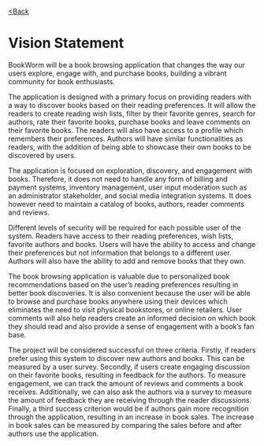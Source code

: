 [<Back](./../README.md)

# Vision Statement

BookWorm will be a book browsing application that changes the way our users explore, engage with, and purchase books, building a vibrant community for book enthusiasts.

The application is designed with a primary focus on providing readers with a way to discover books based on their reading preferences. It will allow the readers to create reading wish lists, filter by their favorite genres, search for authors, rate their favorite books, purchase books and leave comments on their favorite books. The readers will also have access to a profile which remembers their preferences. Authors will have similar functionalities as readers, with the addition of being able to showcase their own books to be discovered by users.

The application is focused on exploration, discovery, and engagement with books. Therefore, it does not need to handle any form of billing and payment systems, inventory management, user input moderation such as an administrator stakeholder, and social media integration systems. It does however need to maintain a catalog of books, authors, reader comments and reviews.

Different levels of security will be required for each possible user of the system. Readers have access to their reading preferences, wish lists, favorite authors and books. Users will have the ability to access and change their preferences but not information that belongs to a different user. Authors will also have the ability to add and remove books that they own.

The book browsing application is valuable due to personalized book recommendations based on the user’s reading preferences resulting in better book discoveries. It is also convenient because the user will be able to browse and purchase books anywhere using their devices which eliminates the need to visit physical bookstores, or online retailers. User comments will also help readers create an informed decision on which book they should read and also provide a sense of engagement with a book’s fan base.

The project will be considered successful on three criteria. Firstly, if readers prefer using this system to discover new authors and books. This can be measured by a user survey. Secondly, if users create engaging discussion on their favorite books, resulting in feedback for the authors. To measure engagement, we can track the amount of reviews and comments a book receives. Additionally, we can also ask the authors via a survey to measure the amount of feedback they are receiving through the reader discussions. Finally, a third success criterion would be if authors gain more recognition through the application, resulting in an increase in book sales. The increase in book sales can be measured by comparing the sales before and after authors use the application.
